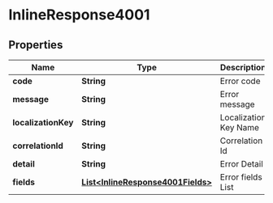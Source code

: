 
# InlineResponse4001

## Properties
Name | Type | Description | Notes
------------ | ------------- | ------------- | -------------
**code** | **String** | Error code | 
**message** | **String** | Error message | 
**localizationKey** | **String** | Localization Key Name |  [optional]
**correlationId** | **String** | Correlation Id |  [optional]
**detail** | **String** | Error Detail |  [optional]
**fields** | [**List&lt;InlineResponse4001Fields&gt;**](InlineResponse4001Fields.md) | Error fields List |  [optional]



